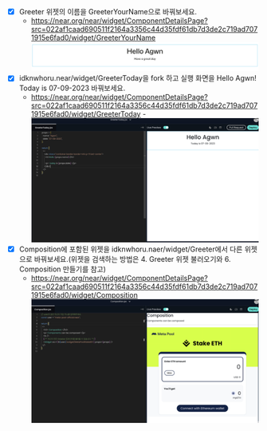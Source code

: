 - [X] Greeter 위젯의 이름을 GreeterYourName으로 바꿔보세요.
  - https://near.org/near/widget/ComponentDetailsPage?src=022af1caad690511f2164a3356c44d35fdf61db7d3de2c719ad7071915e6fad0/widget/GreeterYourName
  ![greeter](wk1/assets/images/greeter.png)
- [X] idknwhoru.near/widget/GreeterToday을 fork 하고 실행 화면을 Hello Agwn! Today is 07-09-2023 바꿔보세요.
  - https://near.org/near/widget/ComponentDetailsPage?src=022af1caad690511f2164a3356c44d35fdf61db7d3de2c719ad7071915e6fad0/widget/GreeterToday
  -![today](wk1/assets/images/greetingToday.png) 
- [X] Composition에 포함된 위젯을 idknwhoru.naer/widget/Greeter에서 다른 위젯으로 바꿔보세요.(위젯을 검색하는 방법은 4. Greeter 위젯 불러오기와 6. Composition 만들기를 참고)
  - https://near.org/near/widget/ComponentDetailsPage?src=022af1caad690511f2164a3356c44d35fdf61db7d3de2c719ad7071915e6fad0/widget/Composition
  ![composition](wk1/assets/images/composition.png)
  

